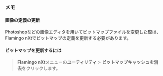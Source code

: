 
### メモ

#### 画像の定義の更新
Photoshopなどの画像エディタを用いてビットマップファイルを変更した際は、Flamingo nXtでビットマップの定義を更新する必要があります。

#### ビットマップを更新するには

>**Flamingo nXt**メニューの**ユーティリティ** &gt; **ビットマップキャッシュを消去**をクリックします。
